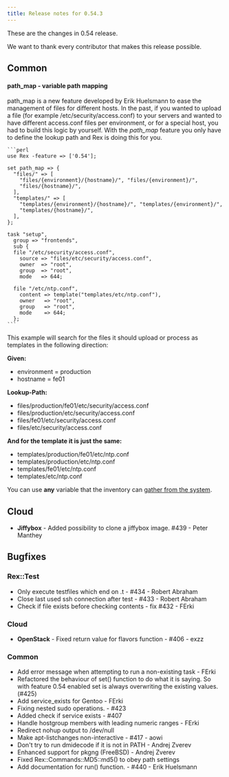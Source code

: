 ```yaml
---
title: Release notes for 0.54.3
---
```


These are the changes in 0.54 release.

We want to thank every contributor that makes this release possible.

## Common

#### path\_map - variable path mapping

path\_map is a new feature developed by Erik Huelsmann to ease the management of files for different hosts. In the past, if you wanted to upload a file (for example /etc/security/access.conf) to your servers and wanted to have different access.conf files per environment, or for a special host, you had to build this logic by yourself. With the *path\_map* feature you only have to define the lookup path and Rex is doing this for you.

    ```perl
    use Rex -feature => ['0.54'];
    
    set path_map => {
      "files/" => [
        "files/{environment}/{hostname}/", "files/{environment}/",
        "files/{hostname}/",
      ],
      "templates/" => [
        "templates/{environment}/{hostname}/", "templates/{environment}/",
        "templates/{hostname}/",
      ],
    };
    
    task "setup",
      group => "frontends",
      sub {
      file "/etc/security/access.conf",
        source => "files/etc/security/access.conf",
        owner  => "root",
        group  => "root",
        mode   => 644;
    
      file "/etc/ntp.conf",
        content => template("templates/etc/ntp.conf"),
        owner   => "root",
        group   => "root",
        mode    => 644;
      };
    ```

This example will search for the files it should upload or process as templates in the following direction:

**Given:**

-   environment = production
-   hostname = fe01

**Lookup-Path:**

-   files/production/fe01/etc/security/access.conf
-   files/production/etc/security/access.conf
-   files/fe01/etc/security/access.conf
-   files/etc/security/access.conf

**And for the template it is just the same:**

-   templates/production/fe01/etc/ntp.conf
-   templates/production/etc/ntp.conf
-   templates/fe01/etc/ntp.conf
-   templates/etc/ntp.conf

You can use **any** variable that the inventory can [gather from the system](/docs/rex_book/writing_modules/getting_information_of_the_environment.html).

## Cloud

-   **Jiffybox** - Added possibility to clone a jiffybox image. \#439 - Peter Manthey

## Bugfixes

### Rex::Test

-   Only execute testfiles which end on .t - \#434 - Robert Abraham
-   Close last used ssh connection after test - \#433 - Robert Abraham
-   Check if file exists before checking contents - fix \#432 - FErki

### Cloud

-   **OpenStack** - Fixed return value for flavors function - \#406 - exzz

### Common

-   Add error message when attempting to run a non-existing task - FErki
-   Refactored the behaviour of set() function to do what it is saying. So with feature 0.54 enabled set is always overwriting the existing values. (\#425)
-   Add service\_exists for Gentoo - FErki
-   Fixing nested sudo operations. - \#423
-   Added check if service exists - \#407
-   Handle hostgroup members with leading numeric ranges - FErki
-   Redirect nohup output to /dev/null
-   Make apt-listchanges non-interactive - \#417 - aowi
-   Don't try to run dmidecode if it is not in PATH - Andrej Zverev
-   Enhanced support for pkgng (FreeBSD) - Andrej Zverev
-   Fixed Rex::Commands::MD5::md5() to obey path settings
-   Add documentation for run() function. - \#440 - Erik Huelsmann

